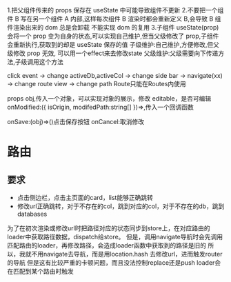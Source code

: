 1.把父组件传来的 props 保存在 useState 中可能导致组件不更新 2.不要把一个组件 B 写在另一个组件 A 内部,这样每次组件 B 渲染时都会重新定义 B,会导致 B 组件渲染出来的 dom 总是会卸载
不能实现 dom 的复用 
3.子组件 useState(prop)会将一个 prop 变为自身的状态,可以实现自己维护,但当父级修改了 prop,子组件会重新执行,获取到的却是 useState 保存的值
子级维护:自己维护,方便修改,但父级修改 prop 无效, 可以用一个effect来去修改state
父级维护:父级需要向下传递方法,子级调用这个方法

click event -> change activeDb,activeCol -> change side bar
            -> navigate(xx) -> change route view
                            -> change path
Route只能在Routes内使用

props
obj,传入一个对象，可以实现对象的展示，修改
editable，是否可编辑
onModified:({
  isOrigin,
  modifedPath:string[]
})=>,传入一个回调函数

onSave:(obj)=>()点击保存按钮
onCancel:取消修改
# 路由
## 要求
- 点击侧边栏，点击主页面的card，list能够正确跳转
- 修改url正确跳转，对于不存在的col，跳到对应的col，对于不存在的db，跳到databases

为了在初次渲染或修改url时把路径对应的状态同步到store上，在对应路由的loader中获取路径数据，dispatch给store。
但是，调用navigate导航时会先调用匹配路由的loader，再修改路径，会造成loader函数中获取到的路径是旧的
所以，我就不用navigate去导航，而是用location.hash 去修改url，进而触发router的导航
但是这有比较严重的卡顿问题，而且没法控制replace还是push
loader会在匹配到某个路由时触发